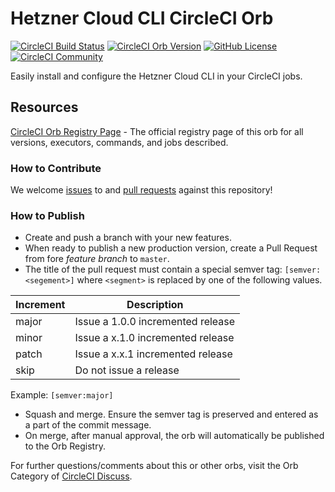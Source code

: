 # Hetzner Cloud CLI CircleCI Orb

[![CircleCI Build Status](https://circleci.com/gh/irajtaghlidi/hcloud-cli-orb.svg?style=shield "CircleCI Build Status")](https://circleci.com/gh/irajtaghlidi/hcloud-cli-orb) [![CircleCI Orb Version](https://img.shields.io/badge/endpoint.svg?url=https://badges.circleci.io/orb/irajtaghlidi/hcloud-cli)](https://circleci.com/orbs/registry/orb/irajtaghlidi/hcloud-cli) [![GitHub License](https://img.shields.io/badge/license-MIT-lightgrey.svg)](https://raw.githubusercontent.com/irajtaghlidi/hcloud-cli-orb/master/LICENSE) [![CircleCI Community](https://img.shields.io/badge/community-CircleCI%20Discuss-343434.svg)](https://discuss.circleci.com/c/ecosystem/orbs)


Easily install and configure the Hetzner Cloud CLI in your CircleCI jobs.



## Resources

[CircleCI Orb Registry Page](https://circleci.com/orbs/registry/orb/irajtaghlidi/hcloud-cli-orb) - The official registry page of this orb for all versions, executors, commands, and jobs described.

### How to Contribute

We welcome [issues](https://github.com/irajtaghlidi/hcloud-cli-orb/issues) to and [pull requests](https://github.com/irajtaghlidi/hcloud-cli-orb/pulls) against this repository!

### How to Publish
* Create and push a branch with your new features.
* When ready to publish a new production version, create a Pull Request from fore _feature branch_ to `master`.
* The title of the pull request must contain a special semver tag: `[semver:<segement>]` where `<segment>` is replaced by one of the following values.

| Increment | Description|
| ----------| -----------|
| major     | Issue a 1.0.0 incremented release|
| minor     | Issue a x.1.0 incremented release|
| patch     | Issue a x.x.1 incremented release|
| skip      | Do not issue a release|

Example: `[semver:major]`

* Squash and merge. Ensure the semver tag is preserved and entered as a part of the commit message.
* On merge, after manual approval, the orb will automatically be published to the Orb Registry.


For further questions/comments about this or other orbs, visit the Orb Category of [CircleCI Discuss](https://discuss.circleci.com/c/orbs).

